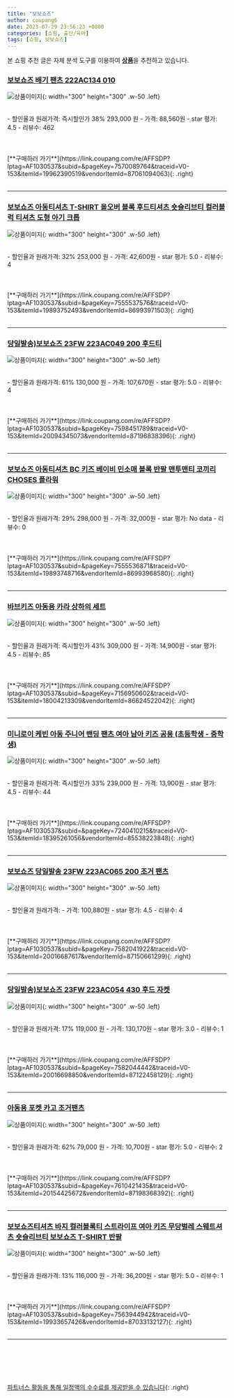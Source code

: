 ```yaml
---
title: "보보쇼즈"
author: coupang6
date: 2023-07-29 23:56:23 +0800
categories: [쇼핑, 출산/육아]
tags: [쇼핑, 보보쇼즈]
---
```


본 쇼핑 추천 글은 자체 분석 도구를 이용하여 [**상품**](https://link.coupang.com/a/bao1ui)을 추천하고 있습니다.

### [보보쇼즈 배기 팬츠 222AC134 010](https://link.coupang.com/re/AFFSDP?lptag=AF1030537&subid=&pageKey=7570089764&traceid=V0-153&itemId=19962390519&vendorItemId=87061094063)

![상품이미지](https://thumbnail7.coupangcdn.com/thumbnails/remote/230x230ex/image/vendor_inventory/f780/969e9d7d503130a7e0785be6f96dab8a84367196d203ae2bb5a65aeb20e9.jpeg){: width="300" height="300" .w-50 .left}


<br>
- 할인율과 원래가격: 즉시할인가 38%  293,000   원
- 가격: 88,560원
- star 평가: 4.5
- 리뷰수: 462
<br>
<br>
<br>
<br>
[**구매하러 가기**](https://link.coupang.com/re/AFFSDP?lptag=AF1030537&subid=&pageKey=7570089764&traceid=V0-153&itemId=19962390519&vendorItemId=87061094063){: .right}
<br>
<br>

---

### [보보쇼즈 아동티셔츠 T-SHIRT 올오버 블록 후드티셔츠 숏슬리브티 컬러블럭 티셔츠 도형 아기 크롭](https://link.coupang.com/re/AFFSDP?lptag=AF1030537&subid=&pageKey=7555537576&traceid=V0-153&itemId=19893752493&vendorItemId=86993971503)

![상품이미지](https://thumbnail6.coupangcdn.com/thumbnails/remote/230x230ex/image/vendor_inventory/b6b5/e224ae135cc974326b03943a166909119875717563b49e68c5a46e919680.jpg){: width="300" height="300" .w-50 .left}


<br>
- 할인율과 원래가격: 32%  253,000   원
- 가격: 42,600원
- star 평가: 5.0
- 리뷰수: 4
<br>
<br>
<br>
<br>
[**구매하러 가기**](https://link.coupang.com/re/AFFSDP?lptag=AF1030537&subid=&pageKey=7555537576&traceid=V0-153&itemId=19893752493&vendorItemId=86993971503){: .right}
<br>
<br>

---

### [당일발송)보보쇼즈 23FW 223AC049 200 후드티](https://link.coupang.com/re/AFFSDP?lptag=AF1030537&subid=&pageKey=7598451789&traceid=V0-153&itemId=20094345073&vendorItemId=87196838396)

![상품이미지](https://thumbnail9.coupangcdn.com/thumbnails/remote/230x230ex/image/vendor_inventory/9789/b7e45e5d546fc820cc8dd7a8321e91947bcd0aafdd93a3e47680a54a26c2.jpg){: width="300" height="300" .w-50 .left}


<br>
- 할인율과 원래가격: 61%  130,000   원
- 가격: 107,670원
- star 평가: 5.0
- 리뷰수: 4
<br>
<br>
<br>
<br>
[**구매하러 가기**](https://link.coupang.com/re/AFFSDP?lptag=AF1030537&subid=&pageKey=7598451789&traceid=V0-153&itemId=20094345073&vendorItemId=87196838396){: .right}
<br>
<br>

---

### [보보쇼즈 아동티셔츠 BC 키즈 베이비 민소매 블록 반팔 맨투맨티 코끼리 CHOSES 플라워](https://link.coupang.com/re/AFFSDP?lptag=AF1030537&subid=&pageKey=7555536871&traceid=V0-153&itemId=19893748716&vendorItemId=86993968580)

![상품이미지](https://thumbnail10.coupangcdn.com/thumbnails/remote/230x230ex/image/vendor_inventory/ecf8/7d1cc0f83df8a1afc5607ee98d4cf8d78e93b88f25b68e54297ddbb790f0.jpg){: width="300" height="300" .w-50 .left}


<br>
- 할인율과 원래가격: 29%  298,000   원
- 가격: 32,000원
- star 평가: No data
- 리뷰수: 0
<br>
<br>
<br>
<br>
[**구매하러 가기**](https://link.coupang.com/re/AFFSDP?lptag=AF1030537&subid=&pageKey=7555536871&traceid=V0-153&itemId=19893748716&vendorItemId=86993968580){: .right}
<br>
<br>

---

### [바브키즈 아동용 카라 상하의 세트](https://link.coupang.com/re/AFFSDP?lptag=AF1030537&subid=&pageKey=7156950602&traceid=V0-153&itemId=18004213309&vendorItemId=86624522042)

![상품이미지](https://thumbnail8.coupangcdn.com/thumbnails/remote/230x230ex/image/vendor_inventory/471b/b23e2dcc1ae724373fa10434c9437cdb6b4ac364620d671040f85925423f.jpg){: width="300" height="300" .w-50 .left}


<br>
- 할인율과 원래가격: 즉시할인가 43%  309,000   원
- 가격: 14,900원
- star 평가: 4.5
- 리뷰수: 85
<br>
<br>
<br>
<br>
[**구매하러 가기**](https://link.coupang.com/re/AFFSDP?lptag=AF1030537&subid=&pageKey=7156950602&traceid=V0-153&itemId=18004213309&vendorItemId=86624522042){: .right}
<br>
<br>

---

### [미니로이 케빈 아동 주니어 밴딩 팬츠 여아 남아 키즈 공용 (초등학생 - 중학생)](https://link.coupang.com/re/AFFSDP?lptag=AF1030537&subid=&pageKey=7240410215&traceid=V0-153&itemId=18395261056&vendorItemId=85538223848)

![상품이미지](https://thumbnail9.coupangcdn.com/thumbnails/remote/230x230ex/image/vendor_inventory/a057/45a73b68148b2e6ce696b4bca2bc28593b078154313258da6b99e5a86ec9.jpg){: width="300" height="300" .w-50 .left}


<br>
- 할인율과 원래가격: 즉시할인가 33%  239,000   원
- 가격: 13,900원
- star 평가: 4.5
- 리뷰수: 44
<br>
<br>
<br>
<br>
[**구매하러 가기**](https://link.coupang.com/re/AFFSDP?lptag=AF1030537&subid=&pageKey=7240410215&traceid=V0-153&itemId=18395261056&vendorItemId=85538223848){: .right}
<br>
<br>

---

### [보보쇼즈 당일발송 23FW 223AC065 200 조거 팬츠](https://link.coupang.com/re/AFFSDP?lptag=AF1030537&subid=&pageKey=7582041922&traceid=V0-153&itemId=20016687617&vendorItemId=87150661299)

![상품이미지](https://thumbnail7.coupangcdn.com/thumbnails/remote/230x230ex/image/vendor_inventory/ff0e/5c295ab54c12db241f3ed4159014bfa84c65523a08e1589cda114bccabd8.jpg){: width="300" height="300" .w-50 .left}


<br>
- 할인율과 원래가격: 
- 가격: 100,880원
- star 평가: 4.5
- 리뷰수: 4
<br>
<br>
<br>
<br>
[**구매하러 가기**](https://link.coupang.com/re/AFFSDP?lptag=AF1030537&subid=&pageKey=7582041922&traceid=V0-153&itemId=20016687617&vendorItemId=87150661299){: .right}
<br>
<br>

---

### [당일발송)보보쇼즈 23FW 223AC054 430 후드 자켓](https://link.coupang.com/re/AFFSDP?lptag=AF1030537&subid=&pageKey=7582044442&traceid=V0-153&itemId=20016698850&vendorItemId=87122458129)

![상품이미지](https://thumbnail6.coupangcdn.com/thumbnails/remote/230x230ex/image/vendor_inventory/8437/53c7eaaa6f7c3894bc2e24de46cf4ba42c6eb4f84960409709b2445f9b7c.jpg){: width="300" height="300" .w-50 .left}


<br>
- 할인율과 원래가격: 17%  119,000   원
- 가격: 130,170원
- star 평가: 3.0
- 리뷰수: 1
<br>
<br>
<br>
<br>
[**구매하러 가기**](https://link.coupang.com/re/AFFSDP?lptag=AF1030537&subid=&pageKey=7582044442&traceid=V0-153&itemId=20016698850&vendorItemId=87122458129){: .right}
<br>
<br>

---

### [아동용 포켓 카고 조거팬츠](https://link.coupang.com/re/AFFSDP?lptag=AF1030537&subid=&pageKey=7610421435&traceid=V0-153&itemId=20154425672&vendorItemId=87198368392)

![상품이미지](https://thumbnail9.coupangcdn.com/thumbnails/remote/230x230ex/image/vendor_inventory/2bda/ca056602b33ef96c3b655a7ec4c507687f7ee2e6f9c183ac2a4c17c6e3a3.jpg){: width="300" height="300" .w-50 .left}


<br>
- 할인율과 원래가격: 62%  79,000   원
- 가격: 10,700원
- star 평가: 5.0
- 리뷰수: 2
<br>
<br>
<br>
<br>
[**구매하러 가기**](https://link.coupang.com/re/AFFSDP?lptag=AF1030537&subid=&pageKey=7610421435&traceid=V0-153&itemId=20154425672&vendorItemId=87198368392){: .right}
<br>
<br>

---

### [보보쇼즈티셔츠 바지 컬러블록티 스트라이프 여아 키즈 무당벌레 스웨트셔츠 숏슬리브티 보보쇼즈 T-SHIRT 반팔](https://link.coupang.com/re/AFFSDP?lptag=AF1030537&subid=&pageKey=7563944942&traceid=V0-153&itemId=19933657426&vendorItemId=87033132127)

![상품이미지](https://thumbnail6.coupangcdn.com/thumbnails/remote/230x230ex/image/vendor_inventory/df3b/d3efa00ef53880b69018e7415d36fb7b958c872442d72f5b8673b1d7f829.jpg){: width="300" height="300" .w-50 .left}


<br>
- 할인율과 원래가격: 13%  116,000   원
- 가격: 36,200원
- star 평가: 5.0
- 리뷰수: 1
<br>
<br>
<br>
<br>
[**구매하러 가기**](https://link.coupang.com/re/AFFSDP?lptag=AF1030537&subid=&pageKey=7563944942&traceid=V0-153&itemId=19933657426&vendorItemId=87033132127){: .right}
<br>
<br>

---
<br><br><br><br><br> [파트너스 활동을 통해 일정액의 수수료를 제공받을 수 있습니다](https://link.coupang.com/a/bao1ui){: .right}